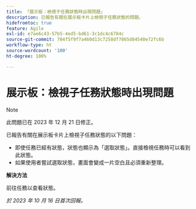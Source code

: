 ```yaml
---
title: 「展示板：檢視子任務狀態時出現問題」
description: 已報告有關在展示板卡片上檢視子任務狀態的問題。
hidefromtoc: true
feature: Agile
exl-id: e7ae6c43-57b5-4ed5-bd61-3c1dc4c6784c
source-git-commit: 704f5f9f7a460d13c7258df7865d84540e72fc6b
workflow-type: ht
source-wordcount: '100'
ht-degree: 100%

---
```


# 展示板：檢視子任務狀態時出現問題

>[!NOTE]
>
>此問題已在 2023 年 12 月 21 日修正。

已報告有關在展示板卡片上檢視子任務狀態的以下問題：

* 即使任務已經有狀態，狀態也顯示為「選取狀態」。直接檢視任務時可以看到此狀態。
* 如果使用者嘗試選取狀態，畫面會變成一片空白且必須重新整理。

**解決方法**

前往任務以查看狀態。

_於 2023 年 10 月 16 日首次回報。_
